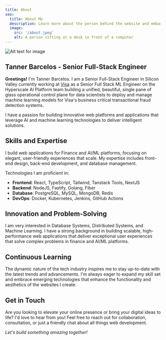 ```yaml
---
title: About
seo:
  title: About Me
  description: Learn more about the person behind the website and embark on a journey of inspiration and shared experiences.
  image:
    src: '/about.jpeg'
    alt: A person sitting at a desk in front of a computer
---
```


![Alt text for image](/about.jpeg)

## Tanner Barcelos - Senior Full-Stack Engineer

**Greetings!** I'm Tanner Barcelos. I am a Senior Full-Stack Engineer in Silicon Valley currently working at [Visa](https://usa.visa.com/) as a Senior Full Stack ML Engineer on the Hyperscale AI Platform team building a unified, beautiful, single pane of glass operational control plane for data scientists to deploy and manage machine learning models for Visa's business critical transactional fraud detection systems.

I have a passion for building innovative web platforms and applications that leverage AI and machine learning technologies to deliver intelligent solutions.

## Skills and Expertise

I build web applications for Finance and AI/ML platforms, focusing on elegant, user-friendly experiences that scale. My expertise includes front-end design, back-end development, and database management.

Technologies I am proficient in:

- **Frontend**: React, TypeScript, Tailwind, Tanstack Tools, NextJS
- **Backend**: NodeJS, Fastify, Golang, Fiber
- **Database**: PostgreSQL, MySQL, MongoDB, Redis
- **DevOps**: Docker, Kubernetes, Jenkins, GitHub Actions

## Innovation and Problem-Solving

I am very interested in Database Systems, Distributed Systems, and Machine Learning. I have a strong background in building scalable, high-performance web applications that deliver exceptional user experiences that solve complex problems in finance and AI/ML platforms.

## Continuous Learning

The dynamic nature of the tech industry inspires me to stay up-to-date with the latest trends and advancements. I'm always eager to expand my skill set and embrace emerging technologies that enhance the functionality and aesthetics of the websites I create.

## Get in Touch

Are you looking to elevate your online presence or bring your digital ideas to life? I'd love to hear from you! Feel free to reach out for collaboration, consultation, or just a friendly chat about all things web development.

_Let's build something amazing together!_

